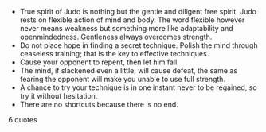  - True spirit of Judo is nothing but the gentle and diligent free spirit. Judo rests on flexible action of mind and body. The word flexible however never means weakness but something more like adaptability and openmindedness. Gentleness always overcomes strength.
 - Do not place hope in finding a secret technique. Polish the mind through ceaseless training; that is the key to effective techniques.
 - Cause your opponent to repent, then let him fall.
 - The mind, if slackened even a little, will cause defeat, the same as fearing the opponent will make you unable to use full strength.
 - A chance to try your technique is in one instant never to be regained, so try it without hesitation.
 - There are no shortcuts because there is no end.

6 quotes